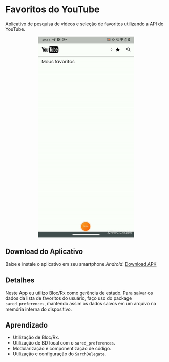 # Favoritos do YouTube
 Aplicativo de pesquisa de vídeos e seleção de favoritos utilizando a API do YouTube.
 
 <p align="center">
 <img  width="300" height="625" src="assets/to_readme/presentation.gif">
 <p/>
 
 ## Download do Aplicativo
Baixe e instale o aplicativo em seu smartphone *Android*:
[Download APK](https://drive.google.com/u/0/uc?id=1wvfmVJIbdcVNF4TPbCxRm4pBHjqDLwI1&export=download)


 
 ## Detalhes
 Neste App eu utilizo Bloc/Rx como gerência de estado. Para salvar os dados da lista de favoritos do usuário, faço uso do package `sared_preferences`, mantendo assim os dados salvos em um arquivo na memória interna do dispositivo.
 
 ## Aprendizado
 * Utilização de Bloc/Rx.
 * Utilização de BD local com o `sared_preferences`.
 * Modularização e componentização de código.
 * Utilização e configuração do `SarchDelegate`.
